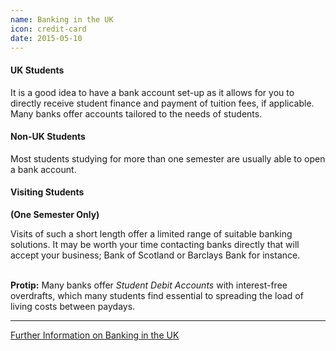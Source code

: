 ```yaml
---
name: Banking in the UK
icon: credit-card
date: 2015-05-10
---
```



<div class="row">

<div class="col-md-6">
<h4>UK Students</h4>
It is a good idea to have a bank account set-up as it allows for you to directly receive student finance and payment of tuition fees, if applicable. Many banks offer accounts tailored to the needs of students.
</div>

<div class="col-md-6">
<h4>Non-UK Students</h4>
Most students studying for more than one semester are usually able to open a bank account.

<h4>Visiting Students</h4>

<strong>(One Semester Only)</strong><br>

Visits of such a short length offer a limited range of suitable banking solutions. It may be worth your time contacting banks directly that will accept your business; Bank of Scotland or Barclays Bank for instance.

</div>

</div>

<br>
<div class="alert alert-info">
    <i class="fa fa-star"></i> <strong>Protip:</strong>
    Many banks offer <em>Student Debit Accounts</em> with interest-free overdrafts, 
    which many students find essential to spreading the load of living costs between paydays.
</div>

---

<a type="button" class="btn btn-default" href="http://www.ed.ac.uk/students/new-students/money/banking">
Further Information on Banking in the UK</a>



